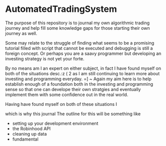 # AutomatedTradingSystem

The purpose of this repository is to journal 
 my own algorithmic trading journey and 
help fill some knowledge gaps for those 
starting their own journey as well. 

Some may relate to the struggle of 
finding what seems to be a promising
tutorial filled with script that 
cannot be executed and debugging is still
a foreign concept. Or perhaps you are 
a saavy programmer but developing
an investing strategy is not
yet your forte. 

By no means am I an expert on either subject,
in fact I have found myself on both of the situations
    desc.:z ( 2
as I am still continuing to learn more about investing and 
programming everyday. =]  ~
Again my aim here is to help establish enough of a
foundation both in the investing and programming sense
so that one can develope their own stratgies and
eventually implement them with some confidence out in the
real world. 

Having have found myself on both 
of these situations I 


which is why this journal 
The outline for this will be something like
- setting up your development environment
- the Robinhood API
- cleaning up data
- fundamental 


